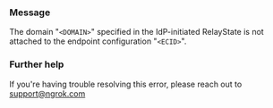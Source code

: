 
### Message
The domain "<code>&lt;DOMAIN&gt;</code>" specified in the IdP-initiated RelayState is not attached to the endpoint configuration "<code>&lt;ECID&gt;</code>".

### Further help
If you're having trouble resolving this error, please reach out to [support@ngrok.com](mailto:support@ngrok.com?subject=Help%20with%20ERR_NGROK_5307)

